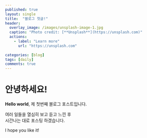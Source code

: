 ```yaml
---
published: true
layout: single
title:  "블로그 첫글!"
header:
  overlay_image: /images/unsplash-image-1.jpg
  caption: "Photo credit: [**Unsplash**](https://unsplash.com)"
  actions:
    - label: "Learn more"
      url: "https://unsplash.com"
      
categories: [blog]
tags: [daily]
comments: true
---
```


# 안녕하세요!

**Hello world**, 제 첫번째 블로그 포스트입니다.

여러 일들을 열심히 보고 듣고 느낀 후  
시간나는 대로 포스팅 하겠습니다.  

I hope you like it!

